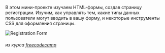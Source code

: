 В этом мини-проекте изучаем HTML-формы, создав страницу регистрации.
Изучим, как управлять тем, какие типы данных пользователи могут вводить в вашу форму,
и некоторые инструменты CSS для оформления страницы.

![Registration Form](https://i.postimg.cc/ncKPTcvc/2024-09-02-21-31-44.png)

###### из курса [freecodecamp](https://www.freecodecamp.org/learn/javascript-algorithms-and-data-structures-v8/)